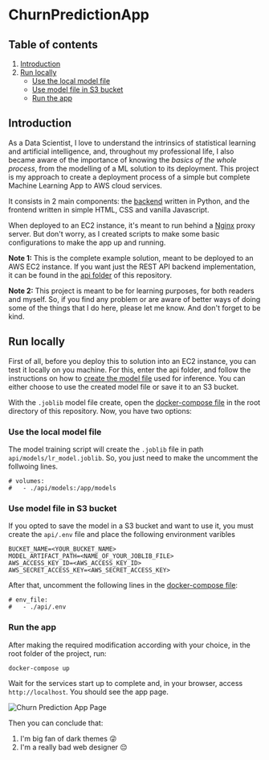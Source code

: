 # ChurnPredictionApp

## Table of contents

1. [Introduction](#introduction)
2. [Run locally](#run-locally)
    - [Use the local model file](#use-the-local-model-file)
    - [Use model file in S3 bucket](#use-model-file-in-s3-bucket)
    - [Run the app](#run-the-app)

## Introduction

As a Data Scientist, I love to understand the intrinsics of statistical learning and artificial intelligence, and, throughout my professional life, I also became aware of the importance of knowing the _basics of the whole process_, from the modelling of a ML solution to its deployment. This project is my approach to create a deployment process of a simple but complete Machine Learning App to AWS cloud services.

It consists in 2 main components: the [backend][churnprediction-api] written in Python, and the frontend written in simple HTML, CSS and vanilla Javascript.

When deployed to an EC2 instance, it's meant to run behind a [Nginx][nginx] proxy server. But don't worry, as I created scripts to make some basic configurations to make the app up and running.

**Note 1:** This is the complete example solution, meant to be deployed to an AWS EC2 instance. If you want just the REST API backend implementation, it can be found in the [api folder][churnprediction-api] of this repository.

**Note 2:** This project is meant to be for learning purposes, for both readers and myself. So, if you find any problem or are aware of better ways of doing some of the things that I do here, please let me know. And don't forget to be kind.

## Run locally

First of all, before you deploy this to solution into an EC2 instance, you can test it locally on you machine. For this, enter the api folder, and follow the instructions on how to [create the model file][create-model-file] used for inference. You can either choose to use the created model file or save it to an S3 bucket.

With the `.joblib` model file create, open the [docker-compose file][docker-compose-file] in the root directory of this repository. Now, you have two options:

### Use the local model file

The model training script will create the `.joblib` file in path `api/models/lr_model.joblib`. So, you just need to make the uncomment the follwoing lines.

```
# volumes:
#   - ./api/models:/app/models
```

### Use model file in S3 bucket

If you opted to save the model in a S3 bucket and want to use it, you must create the `api/.env` file and place the following environment varibles

```
BUCKET_NAME=<YOUR_BUCKET_NAME>
MODEL_ARTIFACT_PATH=<NAME_OF_YOUR_JOBLIB_FILE>
AWS_ACCESS_KEY_ID=<AWS_ACCESS_KEY_ID>
AWS_SECRET_ACCESS_KEY=<AWS_SECRET_ACCESS_KEY>
```

After that, uncomment the following lines in the [docker-compose file][docker-compose-file]:

```
# env_file:
#   - ./api/.env
```

### Run the app

After making the required modification according with your choice, in the root folder of the project, run:

```
docker-compose up
```

Wait for the services start up to complete and, in your browser, access `http://localhost`. You should see the app page.

![Churn Prediction App Page][app-screen]

Then you can conclude that:

1. I'm big fan of dark themes 😜️
2. I'm a really bad web designer 😔️

<!-- Link Definitions -->

[churnprediction-api]: https://github.com/TheCamilovisk/ChurnPredictionApp/tree/main/api
[nginx]: https://www.nginx.com/
[create-model-file]: https://github.com/TheCamilovisk/ChurnPredictionApp/tree/main/api#creating-the-model-file
[docker-compose-file]: https://github.com/TheCamilovisk/ChurnPredictionApp/blob/main/docker-compose.yml
[app-screen]: https://raw.githubusercontent.com/TheCamilovisk/ChurnPredictionApp/main/imgs/app-screen.png
